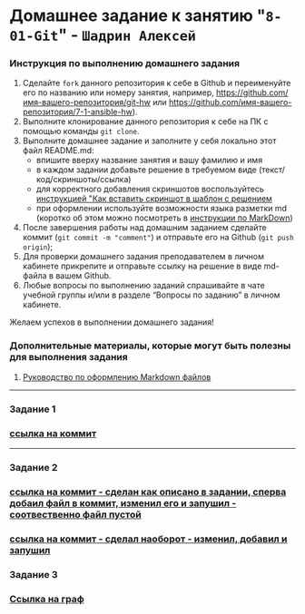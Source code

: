 # Домашнее задание к занятию "`8-01-Git`" - `Шадрин Алексей`


### Инструкция по выполнению домашнего задания

   1. Сделайте `fork` данного репозитория к себе в Github и переименуйте его по названию или номеру занятия, например, https://github.com/имя-вашего-репозитория/git-hw или  https://github.com/имя-вашего-репозитория/7-1-ansible-hw).
   2. Выполните клонирование данного репозитория к себе на ПК с помощью команды `git clone`.
   3. Выполните домашнее задание и заполните у себя локально этот файл README.md:
      - впишите вверху название занятия и вашу фамилию и имя
      - в каждом задании добавьте решение в требуемом виде (текст/код/скриншоты/ссылка)
      - для корректного добавления скриншотов воспользуйтесь [инструкцией "Как вставить скриншот в шаблон с решением](https://github.com/netology-code/sys-pattern-homework/blob/main/screen-instruction.md)
      - при оформлении используйте возможности языка разметки md (коротко об этом можно посмотреть в [инструкции  по MarkDown](https://github.com/netology-code/sys-pattern-homework/blob/main/md-instruction.md))
   4. После завершения работы над домашним заданием сделайте коммит (`git commit -m "comment"`) и отправьте его на Github (`git push origin`);
   5. Для проверки домашнего задания преподавателем в личном кабинете прикрепите и отправьте ссылку на решение в виде md-файла в вашем Github.
   6. Любые вопросы по выполнению заданий спрашивайте в чате учебной группы и/или в разделе “Вопросы по заданию” в личном кабинете.
   
Желаем успехов в выполнении домашнего задания!
   
### Дополнительные материалы, которые могут быть полезны для выполнения задания

1. [Руководство по оформлению Markdown файлов](https://gist.github.com/Jekins/2bf2d0638163f1294637#Code)

---

### Задание 1

### [ссылка на коммит](https://github.com/AleksShadrin/8-01-Git/commit/f30fe4e10d4cbdaa2166cf8ee36a86e03da5ef62)
---

### Задание 2

### [ссылка на коммит - сделан как описано в задании, сперва добаил файл в коммит, изменил его и запушил - соотвественно файл пустой](https://github.com/AleksShadrin/8-01-Git/commit/88da6e249e7671910e4b8f28cb1f13d14581838b)
### [ссылка на коммит - сделал наоборот - изменил, добавил и запушил](https://github.com/AleksShadrin/8-01-Git/commit/decb08ef089fc6fa18dfe791a2772b1991bba87a)

### Задание 3

### [Ссылка на граф](https://github.com/AleksShadrin/8-01-Git/network)